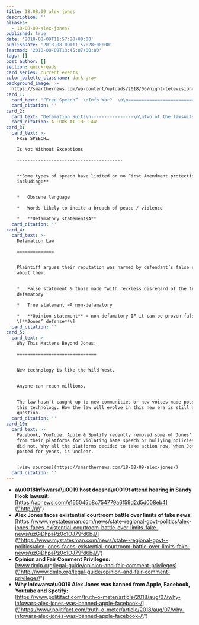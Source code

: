 ```yaml
---
title: 18.08.09 alex jones
description: ''
aliases:
  - 18-08-09-alex-jones/
published: true
date: '2018-08-09T11:57:28+00:00'
publishDate: '2018-08-09T11:57:28+00:00'
lastmod: '2018-08-09T13:45:07+00:00'
tags: []
post_author: []
section: quickreads
card_series: current events
color_palette_classname: dark-gray
background_image: >-
  https://smarthernews.com/wp-content/uploads/2018/06/night-television-tv-theme-machines.jpg
card_1:
  card_text: "“Free Speech”  \nInfo War?  \n\n============================\n\n> a\x18Infowarsa\x19A founder Alex Jones faces several defamation lawsuits, while social media platforms remove some of his content. When is opinion no longer FREE SPEECH?"
  card_citation: ''
card_2:
  card_text: "Defamation Suits\n----------------\n\nTwo of the lawsuits were filed by parents of **Sandy Hook** victims who say they suffered threats & emotional distress due to Jonesa\x19 conspiracy theory about the **2012 school shooting being a hoax**.\n\nJones since recanted, but says his words are protected because he is a **commentator** offering his **opinion**.\n\nA LOOK AT THE LAW"
  card_citation: A LOOK AT THE LAW
card_3:
  card_text: >-
    FREE SPEECH…  

    Is Not Without Exceptions

    ----------------------------------------


    **Some types of speech have limited or no First Amendment protection,
    including:**


    *   Obscene language

    *   Words likely to incite a breach of peace / violence

    *   **Defamatory statementsA**
  card_citation: ''
card_4:
  card_text: >-
    Defamation Law

    ==============


    Plaintiff argues their reputation was harmed by defendant’s false statement
    about them.


    *   False statement & those made “with reckless disregard of the truth” =
    defamatory

    *   True statement =A non-defamatory

    *   **Opinion statement** = non-defamatory IF it can be proven false
    \[**Jones’ defense**\]
  card_citation: ''
card_5:
  card_text: >-
    Why This Matters Beyond Jones:

    ==============================


    New technology is like the Wild West.


    Anyone can reach millions.


    The law hasn’t caught up to new communities or new voices made possible by
    this technology. How the law will evolve in this new era is still a
    question.
  card_citation: ''
card_10:
  card_text: >-
    Facebook, YouTube, Apple & Spotify recently removed some of Jones' content
    from their platforms for violating hate speech or bullying policies. Twitter
    did not. Why all the platforms decided to take action now, when Jones has
    posted for years, is unclear.


    [view sources](https://smarthernews.com/18-08-09-alex-jones/)
  card_citation: ''
---
```

*   **a\\u0018Infowarsa\\u0019 host doesna\\u0019t attend hearing in Sandy Hook lawsuit:**  
    [https://apnews.com/e165045b8c754779a6f59d2d5d008eb4](\"http://a\")
*   **Alex Jones faces existential courtroom battle over limits of fake news:**  
    [https://www.mystatesman.com/news/state–regional-govt–politics/alex-jones-faces-existential-courtroom-battle-over-limits-fake-news/uzGiDhpaPz0c1OJ79fd6bJ/](\"https://www.mystatesman.com/news/state--regional-govt--politics/alex-jones-faces-existential-courtroom-battle-over-limits-fake-news/uzGiDhpaPz0c1OJ79fd6bJ/\")
*   **Opinion and Fair Comment Privileges:**  
    [www.dmlp.org/legal-guide/opinion-and-fair-comment-privileges](\"http://www.dmlp.org/legal-guide/opinion-and-fair-comment-privileges\")
*   **Why Infowarsa\\u0019 Alex Jones was banned from Apple, Facebook, Youtube and Spotify:**  
    [https://www.politifact.com/truth-o-meter/article/2018/aug/07/why-infowars-alex-jones-was-banned-apple-facebook-/](\"https://www.politifact.com/truth-o-meter/article/2018/aug/07/why-infowars-alex-jones-was-banned-apple-facebook-/\")